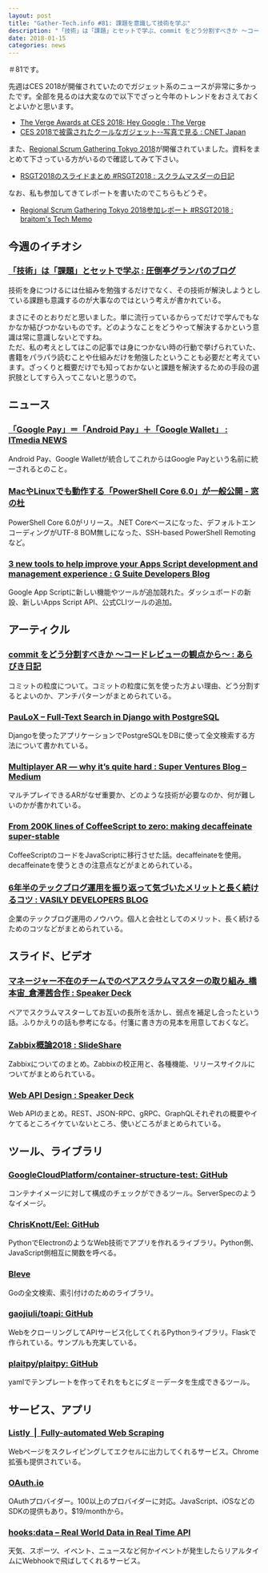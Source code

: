 ```yaml
---
layout: post
title: "Gather-Tech.info #81: 課題を意識して技術を学ぶ"
description: "「技術」は「課題」とセットで学ぶ、commit をどう分割すべきか 〜コードレビューの観点から〜 など"
date: 2018-01-15
categories: news
---
```


＃81です。

先週はCES 2018が開催されていたのでガジェット系のニュースが非常に多かったです。全部を見るのは大変なので以下でざっと今年のトレンドをおさえておくとよいかと思います。

- [The Verge Awards at CES 2018: Hey Google : The Verge](https://www.theverge.com/2018/1/11/16879548/verge-ces-2018-awards-best-tv-laptop-gaming-car-device)
- [CES 2018で披露されたクールなガジェット--写真で見る : CNET Japan](https://japan.cnet.com/article/35112899/)

また、[Regional Scrum Gathering Tokyo 2018](https://2018.scrumgatheringtokyo.org/)が開催されていました。資料をまとめて下さっている方がいるので確認してみて下さい。

- [RSGT2018のスライドまとめ #RSGT2018 : スクラムマスダーの日記](http://scrummasudar.hatenablog.com/entry/2018/01/11/235208)

なお、私も参加してきてレポートを書いたのでこちらもどうぞ。

- [Regional Scrum Gathering Tokyo 2018参加レポート #RSGT2018 : braitom's Tech Memo](http://braitom.hatenablog.com/entry/2018/01/14/014634)

## 今週のイチオシ

### [「技術」は「課題」とセットで学ぶ : 圧倒亭グランパのブログ](http://at-grandpa.hatenablog.jp/entry/2018/01/10/031403)

技術を身につけるには仕組みを勉強するだけでなく、その技術が解決しようとしている課題も意識するのが大事なのではという考えが書かれている。

まさにそのとおりだと思いました。単に流行っているからってだけで学んでもなかなか結びつかないものです。どのようなことをどうやって解決するかという意識は常に意識しないとですね。  
ただ、私の考えとしてはこの記事では身につかない時の行動で挙げられていた、書籍をパラパラ読むことや仕組みだけを勉強したということも必要だと考えています。ざっくりと概要だけでも知っておかないと課題を解決するための手段の選択肢としてすら入ってこないと思うので。

## ニュース

### [「Google Pay」＝「Android Pay」＋「Google Wallet」 : ITmedia NEWS](http://www.itmedia.co.jp/news/articles/1801/09/news060.html)

Android Pay、Google Walletが統合してこれからはGoogle Payという名前に統一されるとのこと。

### [MacやLinuxでも動作する「PowerShell Core 6.0」が一般公開 - 窓の杜](https://forest.watch.impress.co.jp/docs/news/1100633.html)

PowerShell Core 6.0がリリース。.NET Coreベースになった、デフォルトエンコーディングがUTF-8 BOM無しになった、SSH-based PowerShell Remotingなど。

### [3 new tools to help improve your Apps Script development and management experience : G Suite Developers Blog](https://gsuite-developers.googleblog.com/2018/01/three-new-tools-to-help-improve-your.html)

Google App Scriptに新しい機能やツールが追加競れた。ダッシュボードの新設、新しいApps Script API、公式CLIツールの追加。

## アーティクル

### [commit をどう分割すべきか 〜コードレビューの観点から〜 : あらびき日記](https://abicky.net/2018/01/09/075041/)

コミットの粒度について。コミットの粒度に気を使った方よい理由、どう分割するとよいのか、アンチパターンがまとめられている。

### [PauLoX – Full-Text Search in Django with PostgreSQL](http://www.paulox.net/2017/12/22/full-text-search-in-django-with-postgresql/)

Djangoを使ったアプリケーションでPostgreSQLをDBに使って全文検索する方法について書かれている。

### [Multiplayer AR — why it’s quite hard : Super Ventures Blog – Medium](https://medium.com/super-ventures-blog/multiplayer-ar-why-its-quite-hard-43efdb378418)

マルチプレイできるARがなぜ重要か、どのような技術が必要なのか、何が難しいのかが書かれている。

### [From 200K lines of CoffeeScript to zero: making decaffeinate super-stable](https://benchling.engineering/from-200k-lines-of-coffeescript-to-zero-making-decaffeinate-super-stable-4de0ca68d9bc)

CoffeeScriptのコードをJavaScriptに移行させた話。decaffeinateを使用。decaffeinateを使うときの注意点などがまとめられている。

### [6年半のテックブログ運用を振り返って気づいたメリットと長く続けるコツ : VASILY DEVELOPERS BLOG](http://tech.vasily.jp/entry/techblog6years)

企業のテックブログ運用のノウハウ。個人と会社としてのメリット、長く続けるためのコツなどがまとめられている。

## スライド、ビデオ

### [マネージャー不在のチームでのペアスクラムマスターの取り組み_橋本宙_倉澤茜合作 : Speaker Deck](https://speakerdeck.com/kurasawanko/maneziyabu-zai-falsetimudefalsepeasukuramumasutafalsequ-rizu-mi-qiao-ben-zhou-cang-ze-qian-he-zuo)

ペアでスクラムマスターしてお互いの長所を活かし、弱点を補足し合ったという話。ふりかえりの話も参考になる。付箋に書き方の見本を用意しておくなど。

### [Zabbix概論2018 : SlideShare](https://www.slideshare.net/qryuu/zabbix2018)

Zabbixについてのまとめ。Zabbixの校正用と、各種機能、リリースサイクルについてがまとめられている。

### [Web API Design : Speaker Deck](https://speakerdeck.com/petitviolet/web-api-design)

Web APIのまとめ。REST、JSON-RPC、gRPC、GraphQLそれぞれの概要やイケてるところイケていないところ、使いどころがまとめられている。

## ツール、ライブラリ

### [GoogleCloudPlatform/container-structure-test: GitHub](https://github.com/GoogleCloudPlatform/container-structure-test)

コンテナイメージに対して構成のチェックができるツール。ServerSpecのようなイメージ。

### [ChrisKnott/Eel: GitHub](https://github.com/ChrisKnott/Eel)

PythonでElectronのようなWeb技術でアプリを作れるライブラリ。Python側、JavaScript側相互に関数を呼べる。

### [Bleve](http://www.blevesearch.com/)

Goの全文検索、索引付けのためのライブラリ。

### [gaojiuli/toapi: GitHub](https://github.com/gaojiuli/toapi/)

WebをクローリングしてAPIサービス化してくれるPythonライブラリ。Flaskで作られている。サンプルも充実している。

### [plaitpy/plaitpy: GitHub](https://github.com/plaitpy/plaitpy)

yamlでテンプレートを作ってそれをもとにダミーデータを生成できるツール。

## サービス、アプリ

### [Listly  |  Fully-automated Web Scraping](https://www.listly.io/)

Webページをスクレイピングしてエクセルに出力してくれるサービス。Chrome拡張も提供されている。

### [OAuth.io](https://oauth.io/)

OAuthプロバイダー。100以上のプロバイダーに対応。JavaScript、iOSなどのSDKの提供もあり。$19/monthから。

### [hooks:data – Real World Data in Real Time API](https://data.hooks.co/)

天気、スポーツ、イベント、ニュースなど何かイベントが発生したらリアルタイムにWebhookで飛ばしてくれるサービス。

